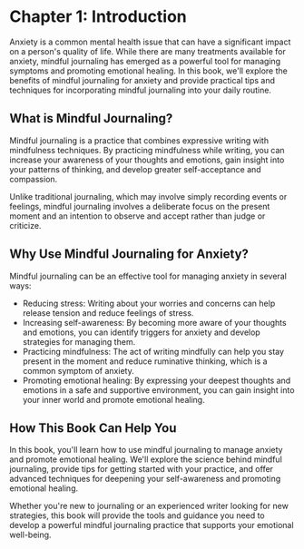 Chapter 1: Introduction
=======================

Anxiety is a common mental health issue that can have a significant impact on a person's quality of life. While there are many treatments available for anxiety, mindful journaling has emerged as a powerful tool for managing symptoms and promoting emotional healing. In this book, we'll explore the benefits of mindful journaling for anxiety and provide practical tips and techniques for incorporating mindful journaling into your daily routine.

What is Mindful Journaling?
---------------------------

Mindful journaling is a practice that combines expressive writing with mindfulness techniques. By practicing mindfulness while writing, you can increase your awareness of your thoughts and emotions, gain insight into your patterns of thinking, and develop greater self-acceptance and compassion.

Unlike traditional journaling, which may involve simply recording events or feelings, mindful journaling involves a deliberate focus on the present moment and an intention to observe and accept rather than judge or criticize.

Why Use Mindful Journaling for Anxiety?
---------------------------------------

Mindful journaling can be an effective tool for managing anxiety in several ways:

* Reducing stress: Writing about your worries and concerns can help release tension and reduce feelings of stress.
* Increasing self-awareness: By becoming more aware of your thoughts and emotions, you can identify triggers for anxiety and develop strategies for managing them.
* Practicing mindfulness: The act of writing mindfully can help you stay present in the moment and reduce ruminative thinking, which is a common symptom of anxiety.
* Promoting emotional healing: By expressing your deepest thoughts and emotions in a safe and supportive environment, you can gain insight into your inner world and promote emotional healing.

How This Book Can Help You
--------------------------

In this book, you'll learn how to use mindful journaling to manage anxiety and promote emotional healing. We'll explore the science behind mindful journaling, provide tips for getting started with your practice, and offer advanced techniques for deepening your self-awareness and promoting emotional healing.

Whether you're new to journaling or an experienced writer looking for new strategies, this book will provide the tools and guidance you need to develop a powerful mindful journaling practice that supports your emotional well-being.
